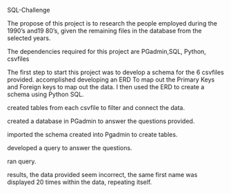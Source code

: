 SQL-Challenge 

The propose of this project is to research the people employed during the 1990’s and19 80’s, given the remaining files in the database from the selected years.

The dependencies required for this project are PGadmin,SQL, Python, csvfiles

The first step to start this project was to develop a schema for the 6 csvfiles provided. 
 accomplished developing an ERD To map out the Primary Keys and Foreign keys to map out the data. I then used the ERD to create a schema using Python SQL.

 created tables from each csvfile to filter and connect the data.

 created a database in PGadmin to answer the questions provided. 

 imported the schema created into Pgadmin to create tables.

 developed a query to answer the questions. 

 ran query.

 results, the data provided seem incorrect, the same first name was displayed 20 times within the data, repeating itself.

 

 




 

 

 

